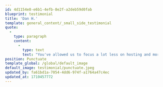 ```yaml
---
id: 4d1154e8-e6b1-4efb-8e2f-a2deb59d0fab
blueprint: testimonial
title: 'Dan H.'
template: general_content/_small_side_testimonial
quote:
  -
    type: paragraph
    content:
      -
        type: text
        text: "You've allowed us to focus a lot less on hosting and more on design & dev which means we can offer more to our clients in return. We love your containers!"
position: Punctuate
template_global: /global/default_image
default_image: testimonial/punctuate.jpeg
updated_by: fa61bd1a-7054-4dd6-974f-a1764a47c4ec
updated_at: 1710457772
---
```

